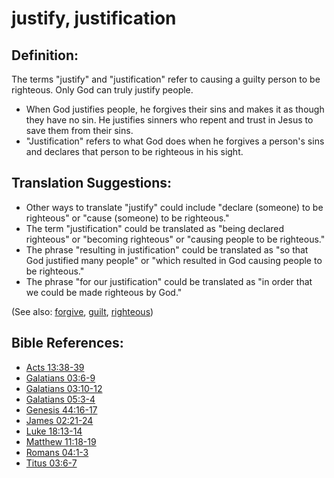 # justify, justification #

## Definition: ##

The terms "justify" and "justification" refer to causing a guilty person to be righteous. Only God can truly justify people.

* When God justifies people, he forgives their sins and makes it as though they have no sin. He justifies sinners who repent and trust in Jesus to save them from their sins.
* "Justification" refers to what God does when he forgives a person's sins and declares that person to be righteous in his sight.

## Translation Suggestions: ##

* Other ways to translate "justify" could include "declare (someone) to be righteous" or "cause (someone) to be righteous."
* The term "justification" could be translated as "being declared righteous" or "becoming righteous" or "causing people to be righteous."
* The phrase "resulting in justification" could be translated as "so that God justified many people" or "which resulted in God causing people to be righteous."
* The phrase "for our justification" could be translated as "in order that we could be made righteous by God."

(See also: [forgive](../kt/forgive.md), [guilt](../kt/guilt.md), [righteous](../kt/righteous.md))

## Bible References: ##

* [Acts 13:38-39](en/tn/act/help/13/38)
* [Galatians 03:6-9](en/tn/gal/help/03/06)
* [Galatians 03:10-12](en/tn/gal/help/03/10)
* [Galatians 05:3-4](en/tn/gal/help/05/03)
* [Genesis 44:16-17](en/tn/gen/help/44/16)
* [James 02:21-24](en/tn/jas/help/02/21)
* [Luke 18:13-14](en/tn/luk/help/18/13)
* [Matthew 11:18-19](en/tn/mat/help/11/18)
* [Romans 04:1-3](en/tn/rom/help/04/01)
* [Titus 03:6-7](en/tn/tit/help/03/06)